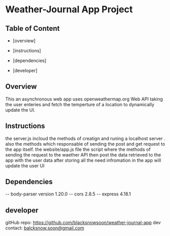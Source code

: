 # Weather-Journal App Project

## Table of Content 
* [overview]

* [instructions]

* [dependencies]

* [developer]






## Overview
This an asynchronous web app uses openweathermap.org Web API taking the user enteries and fetch the temperture of a location to dynamically update the UI. 

## Instructions
the server.js incloud the methods of creatign and runing a localhost server . also the methods which responsable of sending the post and get request to the app itself.
the website/app.js file the script where the methods of sending the request to the waether API then post the data retrieved to the app with the user data after storing all the need infromation in the app will update the user UI 



## Dependencies
-- body-parser version 1.20.0
-- cors 2.8.5
-- express 4.18.1

## developer
gitHub repo: https://github.com/blacksnowsoon/weather-journal-app
dev contact: balcksnow.soon@gmail.com
